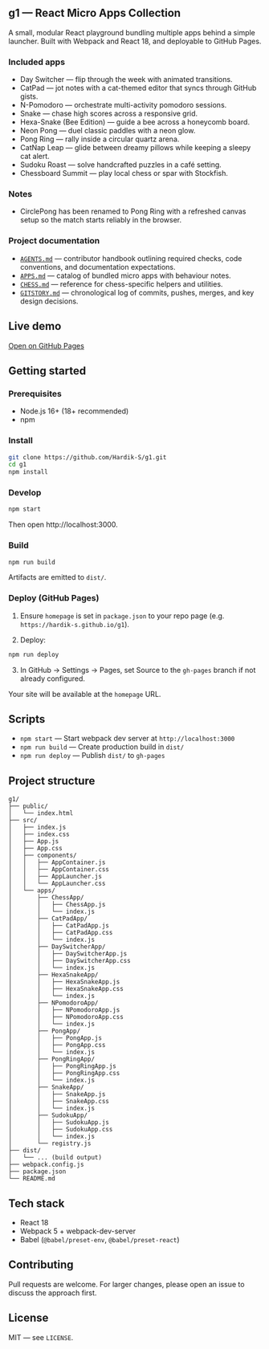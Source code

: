 ## g1 — React Micro Apps Collection

A small, modular React playground bundling multiple apps behind a simple launcher. Built with Webpack and React 18, and deployable to GitHub Pages.

### Included apps

- Day Switcher — flip through the week with animated transitions.
- CatPad — jot notes with a cat-themed editor that syncs through GitHub gists.
- N-Pomodoro — orchestrate multi-activity pomodoro sessions.
- Snake — chase high scores across a responsive grid.
- Hexa-Snake (Bee Edition) — guide a bee across a honeycomb board.
- Neon Pong — duel classic paddles with a neon glow.
- Pong Ring — rally inside a circular quartz arena.
- CatNap Leap — glide between dreamy pillows while keeping a sleepy cat alert.
- Sudoku Roast — solve handcrafted puzzles in a café setting.
- Chessboard Summit — play local chess or spar with Stockfish.

### Notes

- CirclePong has been renamed to Pong Ring with a refreshed canvas setup so the match starts reliably in the browser.

### Project documentation

- [`AGENTS.md`](AGENTS.md) — contributor handbook outlining required checks, code conventions, and documentation expectations.
- [`APPS.md`](APPS.md) — catalog of bundled micro apps with behaviour notes.
- [`CHESS.md`](CHESS.md) — reference for chess-specific helpers and utilities.
- [`GITSTORY.md`](GITSTORY.md) — chronological log of commits, pushes, merges, and key design decisions.

## Live demo

[Open on GitHub Pages](https://hardik-s.github.io/g1)

## Getting started

### Prerequisites

- Node.js 16+ (18+ recommended)
- npm

### Install

```bash
git clone https://github.com/Hardik-S/g1.git
cd g1
npm install
```

### Develop

```bash
npm start
```

Then open http://localhost:3000.

### Build

```bash
npm run build
```

Artifacts are emitted to `dist/`.

### Deploy (GitHub Pages)

1) Ensure `homepage` is set in `package.json` to your repo page (e.g. `https://hardik-s.github.io/g1`).

2) Deploy:

```bash
npm run deploy
```

3) In GitHub → Settings → Pages, set Source to the `gh-pages` branch if not already configured.

Your site will be available at the `homepage` URL.

## Scripts

- `npm start` — Start webpack dev server at `http://localhost:3000`
- `npm run build` — Create production build in `dist/`
- `npm run deploy` — Publish `dist/` to `gh-pages`

## Project structure

```
g1/
├── public/
│   └── index.html
├── src/
│   ├── index.js
│   ├── index.css
│   ├── App.js
│   ├── App.css
│   ├── components/
│   │   ├── AppContainer.js
│   │   ├── AppContainer.css
│   │   ├── AppLauncher.js
│   │   └── AppLauncher.css
│   └── apps/
│       ├── ChessApp/
│       │   ├── ChessApp.js
│       │   └── index.js
│       ├── CatPadApp/
│       │   ├── CatPadApp.js
│       │   ├── CatPadApp.css
│       │   └── index.js
│       ├── DaySwitcherApp/
│       │   ├── DaySwitcherApp.js
│       │   ├── DaySwitcherApp.css
│       │   └── index.js
│       ├── HexaSnakeApp/
│       │   ├── HexaSnakeApp.js
│       │   ├── HexaSnakeApp.css
│       │   └── index.js
│       ├── NPomodoroApp/
│       │   ├── NPomodoroApp.js
│       │   ├── NPomodoroApp.css
│       │   └── index.js
│       ├── PongApp/
│       │   ├── PongApp.js
│       │   ├── PongApp.css
│       │   └── index.js
│       ├── PongRingApp/
│       │   ├── PongRingApp.js
│       │   ├── PongRingApp.css
│       │   └── index.js
│       ├── SnakeApp/
│       │   ├── SnakeApp.js
│       │   ├── SnakeApp.css
│       │   └── index.js
│       ├── SudokuApp/
│       │   ├── SudokuApp.js
│       │   ├── SudokuApp.css
│       │   └── index.js
│       └── registry.js
├── dist/
│   └── ... (build output)
├── webpack.config.js
├── package.json
└── README.md
```

## Tech stack

- React 18
- Webpack 5 + webpack-dev-server
- Babel (`@babel/preset-env`, `@babel/preset-react`)

## Contributing

Pull requests are welcome. For larger changes, please open an issue to discuss the approach first.

## License

MIT — see `LICENSE`.